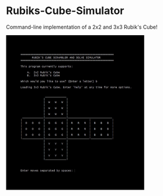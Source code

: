 # Rubiks-Cube-Simulator
Command-line implementation of a 2x2 and 3x3 Rubik's Cube!

<img src="cmd-example.jpg" width="75%">